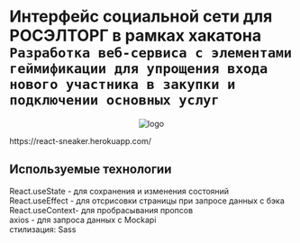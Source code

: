 # Интерфейс социальной сети  для РОСЭЛТОРГ в рамках хакатона `Разработка веб-сервиса с элементами геймификации для упрощения входа нового участника в закупки и подключении основных услуг` 
<p align="center">
  <img src="preview.png" alt="logo"/>
</p>
https://react-sneaker.herokuapp.com/

## Используемые технологии  
React.useState - для сохранения и изменения состояний   
React.useEffect - для отсрисовки страницы при запросе данных с бэка  
React.useContext- для пробрасывания пропсов  
axios - для запроса данных с Mockapi  
стилизация: Sass  

